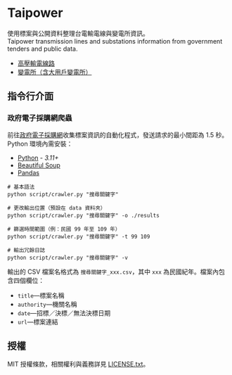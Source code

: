 # Taipower

使用標案與公開資料整理台電輸電線與變電所資訊。\
Taipower transmission lines and substations information from government tenders and public data.

* [高壓輸電線路](documents/transmission.md)
* [變電所（含大用戶變電所）](documents/substation.md)

## 指令行介面

### 政府電子採購網爬蟲

前往[政府電子採購網](https://web.pcc.gov.tw/pis/)收集標案資訊的自動化程式，發送請求的最小間距為 1.5 秒。\
Python 環境內需安裝：

* [Python](https://www.python.org/downloads/) - *3.11+*
* [Beautiful Soup](https://pypi.org/project/beautifulsoup4/)
* [Pandas](https://pypi.org/project/pandas/)

```shell
# 基本語法
python script/crawler.py "搜尋關鍵字"

# 更改輸出位置（預設在 data 資料夾）
python script/crawler.py "搜尋關鍵字" -o ./results

# 篩選時間範圍（例：民國 99 年至 109 年）
python script/crawler.py "搜尋關鍵字" -t 99 109

# 輸出冗餘日誌
python script/crawler.py "搜尋關鍵字" -v
```

輸出的 CSV 檔案名格式為 `搜尋關鍵字_xxx.csv`，其中 `xxx` 為民國紀年。檔案內包含四個欄位：

* `title`—標案名稱
* `authority`—機關名稱
* `date`—招標／決標／無法決標日期
* `url`—標案連結

## 授權

MIT 授權條款，相關權利與義務詳見 [LICENSE.txt](LICENSE.txt)。
